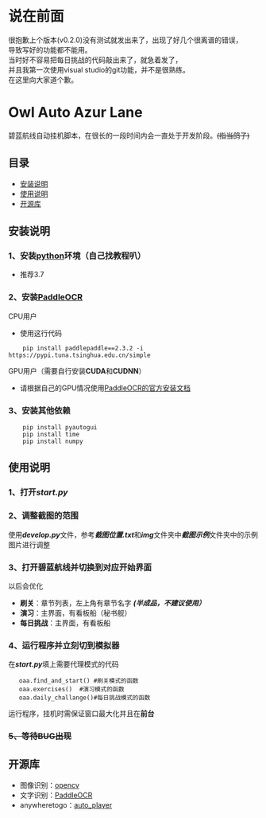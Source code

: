  
 # 说在前面
 很抱歉上个版本(v0.2.0)没有测试就发出来了，出现了好几个很离谱的错误，   
 导致写好的功能都不能用。   
 当时好不容易把每日挑战的代码敲出来了，就急着发了，   
 并且我第一次使用visual studio的git功能，并不是很熟练。  
 在这里向大家道个歉。

 
 
 # Owl Auto Azur Lane
碧蓝航线自动挂机脚本，在很长的一段时间内会一直处于开发阶段。~~(指当鸽子)~~

## 目录
- [安装说明](#01)
- [使用说明](#02)
- [开源库](#03)

<a name='01'></a>
## 安装说明

### 1、安装[python](https://www.python.org/)环境（自己找教程叭）
- 推荐3.7

### 2、安装[PaddleOCR](https://github.com/PaddlePaddle/PaddleOCR)
CPU用户
- 使用这行代码
```
	pip install paddlepaddle==2.3.2 -i https://pypi.tuna.tsinghua.edu.cn/simple
```
GPU用户（需要自行安装**CUDA**和**CUDNN**）
- 请根据自己的GPU情况使用[PaddleOCR的官方安装文档](https://www.paddlepaddle.org.cn/install/quick?docurl=/documentation/docs/zh/install/pip/windows-pip.html)

### 3、安装其他依赖
```
	pip install pyautogui
	pip install time
	pip install numpy
```

<a name='02'></a>
## 使用说明

### 1、打开*start.py*  

### 2、调整截图的范围
使用***develop.py***文件，参考***截图位置.txt***和***img***文件夹中***截图示例***文件夹中的示例图片进行调整   


### 3、打开碧蓝航线并切换到对应开始界面
以后会优化    
- **刷关**：章节列表，左上角有章节名字 ***(半成品，不建议使用）***   
- **演习**：主界面，有看板船（秘书舰）  
- **每日挑战**：主界面，有看板船

### 4、运行程序并立刻切到模拟器  
在***start.py***填上需要代理模式的代码
```
   oaa.find_and_start()	#刷关模式的函数
   oaa.exercises()	#演习模式的函数
   oaa.daily_challange()#每日挑战模式的函数
```
运行程序，挂机时需保证窗口最大化并且在**前台**

### ~~5、等待BUG出现~~   

<a name=03></a>
## 开源库
- 图像识别：[opencv](https://github.com/opencv/opencv.git)
- 文字识别：[PaddleOCR](https://github.com/PaddlePaddle/PaddleOCR)
- anywheretogo：[auto_player](https://github.com/anywheretogo/auto_player/blob/master/auto_player.py)
